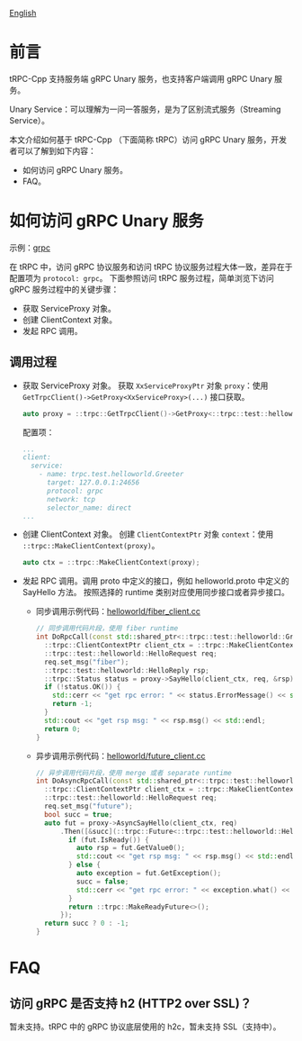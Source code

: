 [English](../en/grpc_protocol_client.md)

# 前言

tRPC-Cpp 支持服务端 gRPC Unary 服务，也支持客户端调用 gRPC Unary 服务。

Unary Service：可以理解为一问一答服务，是为了区别流式服务（Streaming Service）。

本文介绍如何基于 tRPC-Cpp （下面简称 tRPC）访问 gRPC Unary 服务，开发者可以了解到如下内容：

* 如何访问 gRPC Unary 服务。
* FAQ。

# 如何访问 gRPC Unary 服务

示例：[grpc](../../examples/features/grpc)

在 tRPC 中，访问 gRPC 协议服务和访问 tRPC 协议服务过程大体一致，差异在于配置项为 `protocol: grpc`。
下面参照访问 tRPC 服务过程，简单浏览下访问 gRPC 服务过程中的关键步骤：

* 获取 ServiceProxy 对象。
* 创建 ClientContext 对象。
* 发起 RPC 调用。

## 调用过程

* 获取 ServiceProxy 对象。
  获取 `XxServiceProxyPtr` 对象 `proxy`：使用 `GetTrpcClient()->GetProxy<XxServiceProxy>(...)` 接口获取。
  
  ```cpp
  auto proxy = ::trpc::GetTrpcClient()->GetProxy<::trpc::test::helloworld::GreeterServiceProxy>("xx_service_name")
  ```
  
  配置项：
  
  ```yaml
  ...
  client:
    service:
      - name: trpc.test.helloworld.Greeter
        target: 127.0.0.1:24656
        protocol: grpc
        network: tcp
        selector_name: direct
  ...
  ```

* 创建 ClientContext 对象。
  创建 `ClientContextPtr` 对象 `context`：使用 `::trpc::MakeClientContext(proxy)`。

  ```cpp
  auto ctx = ::trpc::MakeClientContext(proxy);
  ```

* 发起 RPC 调用。调用 proto 中定义的接口，例如 helloworld.proto 中定义的 SayHello 方法。
  按照选择的 runtime 类别对应使用同步接口或者异步接口。

  * 同步调用示例代码：[helloworld/fiber_client.cc](../../examples/helloworld/test/fiber_client.cc)

    ```cpp
    // 同步调用代码片段，使用 fiber runtime
    int DoRpcCall(const std::shared_ptr<::trpc::test::helloworld::GreeterServiceProxy>& proxy) {
      ::trpc::ClientContextPtr client_ctx = ::trpc::MakeClientContext(proxy);
      ::trpc::test::helloworld::HelloRequest req;
      req.set_msg("fiber");
      ::trpc::test::helloworld::HelloReply rsp;
      ::trpc::Status status = proxy->SayHello(client_ctx, req, &rsp);
      if (!status.OK()) {
        std::cerr << "get rpc error: " << status.ErrorMessage() << std::endl;
        return -1;
      }
      std::cout << "get rsp msg: " << rsp.msg() << std::endl;
      return 0;
    }
    ```
  
  * 异步调用示例代码：[helloworld/future_client.cc](../../examples/helloworld/test/future_client.cc)

    ```cpp
    // 异步调用代码片段，使用 merge 或者 separate runtime
    int DoAsyncRpcCall(const std::shared_ptr<::trpc::test::helloworld::GreeterServiceProxy>& proxy) {
      ::trpc::ClientContextPtr client_ctx = ::trpc::MakeClientContext(proxy);
      ::trpc::test::helloworld::HelloRequest req;
      req.set_msg("future");
      bool succ = true;
      auto fut = proxy->AsyncSayHello(client_ctx, req)
          .Then([&succ](::trpc::Future<::trpc::test::helloworld::HelloReply>&& fut) {
            if (fut.IsReady()) {
              auto rsp = fut.GetValue0();
              std::cout << "get rsp msg: " << rsp.msg() << std::endl;
            } else {
              auto exception = fut.GetException();
              succ = false;
              std::cerr << "get rpc error: " << exception.what() << std::endl;
            }
            return ::trpc::MakeReadyFuture<>();
          });
      return succ ? 0 : -1;
    }
    ```

# FAQ

## 访问 gRPC 是否支持 h2 (HTTP2 over SSL)？

暂未支持。tRPC 中的 gRPC 协议底层使用的 h2c，暂未支持 SSL（支持中）。
